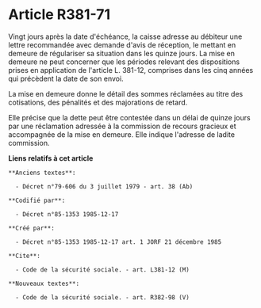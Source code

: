 # Article R381-71

Vingt jours après la date d'échéance, la caisse adresse au débiteur une lettre recommandée avec demande d'avis de réception,
le mettant en demeure de régulariser sa situation dans les quinze jours. La mise en demeure ne peut concerner que les
périodes relevant des dispositions prises en application de l'article L. 381-12, comprises dans les cinq années qui précèdent
la date de son envoi. 

La mise en demeure      donne le détail des sommes réclamées au titre des cotisations, des pénalités et des majorations de
retard. 

Elle précise que la dette peut être contestée dans un délai de quinze jours par une réclamation adressée à la commission de
recours gracieux et accompagnée de la mise en demeure. Elle indique l'adresse de ladite commission.

**Liens relatifs à cet article**

	**Anciens textes**:

	  - Décret n°79-606 du 3 juillet 1979 - art. 38 (Ab)

	**Codifié par**:

	  - Décret n°85-1353 1985-12-17

	**Créé par**:

	  - Décret n°85-1353 1985-12-17 art. 1 JORF 21 décembre 1985

	**Cite**:

	  - Code de la sécurité sociale. - art. L381-12 (M)

	**Nouveaux textes**:

	  - Code de la sécurité sociale. - art. R382-98 (V)
